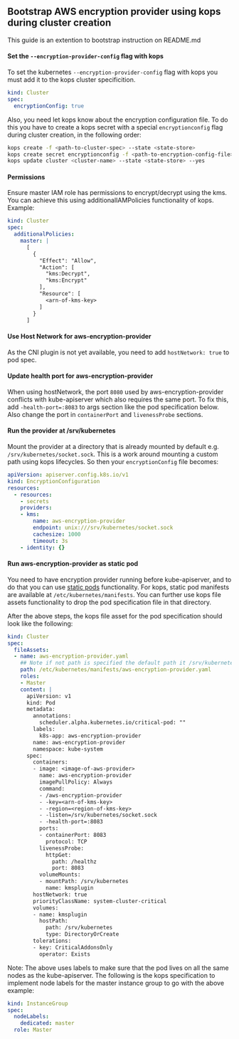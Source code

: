 
## Bootstrap AWS encryption provider using kops during cluster creation
This guide is an extention to bootstrap instruction on README.md

#### Set the `--encryption-provider-config` flag with kops
To set the kubernetes `--encryption-provider-config` flag with kops you must add it to the kops cluster specificition.
```yaml
kind: Cluster
spec:
  encryptionConfig: true

```
Also, you need let kops know about the encryption configuration file. To do this you have to create a kops secret with a special `encryptionconfig` flag during cluster creation, in the following order:
```bash
kops create -f <path-to-cluster-spec> --state <state-store>
kops create secret encryptionconfig -f <path-to-encryption-config-file> --state <state-store> --name <cluster-name>
kops update cluster <cluster-name> --state <state-store> --yes
```
#### Permissions
Ensure master IAM role has permissions to encrypt/decrypt using the kms. You can achieve this
using additionalIAMPolicies functionality of kops.
Example:
```yaml
kind: Cluster
spec:
  additionalPolicies:
    master: |
      [
        {
          "Effect": "Allow",
          "Action": [
            "kms:Decrypt",
            "kms:Encrypt"
          ],
          "Resource": [
            <arn-of-kms-key>
          ]
        }
      ]
```
#### Use Host Network for aws-encryption-provider
As the CNI plugin is not yet available, you need to add `hostNetwork: true` to pod spec.

#### Update health port for aws-encryption-provider
When using hostNetwork, the port `8080` used by aws-encryption-provider conflicts with
kube-apiserver which also requires the same port. To fix this, add `-health-port=:8083`
to args section like the pod specification below. Also change the port in `containerPort` and `livenessProbe`
sections.

#### Run the provider at /srv/kubernetes
Mount the provider at a directory that is already mounted by default e.g. `/srv/kubernetes/socket.sock`. This is a work around mounting a custom path using kops lifecycles. So then your `encryptionConfig` file becomes:
```yaml
apiVersion: apiserver.config.k8s.io/v1
kind: EncryptionConfiguration
resources:
  - resources:
    - secrets
    providers:
    - kms:
        name: aws-encryption-provider
        endpoint: unix:///srv/kubernetes/socket.sock
        cachesize: 1000
        timeout: 3s
    - identity: {}
```

#### Run aws-encryption-provider as static pod
You need to have encryption provider running before kube-apiserver, and to do that you can
use [static pods](https://kubernetes.io/docs/tasks/administer-cluster/static-pod/) functionality. For kops, static pod manifests are available at `/etc/kubernetes/manifests`. You can further use kops file assets functionality to drop 
the pod specification file in that directory. 

After the above steps, the kops file asset for the pod specification should look like the following:
```yaml
kind: Cluster
spec:
  fileAssets:
  - name: aws-encryption-provider.yaml
    ## Note if not path is specified the default path it /srv/kubernetes/assets/<name>
    path: /etc/kubernetes/manifests/aws-encryption-provider.yaml
    roles:
    - Master
    content: |
      apiVersion: v1
      kind: Pod
      metadata:
        annotations:
          scheduler.alpha.kubernetes.io/critical-pod: ""
        labels:
          k8s-app: aws-encryption-provider
        name: aws-encryption-provider
        namespace: kube-system
      spec:
        containers:
        - image: <image-of-aws-provider>
          name: aws-encryption-provider
          imagePullPolicy: Always
          command:
          - /aws-encryption-provider
          - -key=<arn-of-kms-key>
          - -region=<region-of-kms-key>
          - -listen=/srv/kubernetes/socket.sock
          - -health-port=:8083
          ports:
          - containerPort: 8083
            protocol: TCP
          livenessProbe:
            httpGet:
              path: /healthz
              port: 8083
          volumeMounts:
          - mountPath: /srv/kubernetes
            name: kmsplugin
        hostNetwork: true
        priorityClassName: system-cluster-critical
        volumes:
        - name: kmsplugin
          hostPath:
            path: /srv/kubernetes
            type: DirectoryOrCreate
        tolerations:
        - key: CriticalAddonsOnly
          operator: Exists
```
Note: The above uses labels to make sure that the pod lives on all the same nodes as the kube-apiserver. The following is the kops specification to implement node labels for the master instance group to go with the above example:
```yaml
kind: InstanceGroup
spec:
  nodeLabels:
    dedicated: master
  role: Master
```
